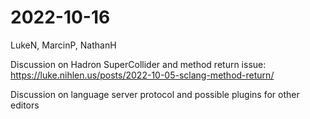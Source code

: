 # 2022-10-16


LukeN, MarcinP, NathanH

Discussion on Hadron SuperCollider and method return issue: https://luke.nihlen.us/posts/2022-10-05-sclang-method-return/

Discussion on language server protocol and possible plugins for other editors

